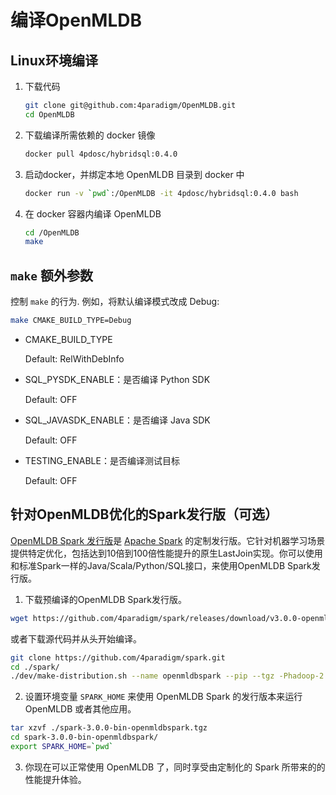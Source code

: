 # 编译OpenMLDB

## Linux环境编译
1. 下载代码
    ```bash
    git clone git@github.com:4paradigm/OpenMLDB.git
    cd OpenMLDB
    ```
2. 下载编译所需依赖的 docker 镜像
    ```bash
    docker pull 4pdosc/hybridsql:0.4.0
    ```
3. 启动docker，并绑定本地 OpenMLDB 目录到 docker 中
    ```bash
    docker run -v `pwd`:/OpenMLDB -it 4pdosc/hybridsql:0.4.0 bash
    ```
4. 在 docker 容器内编译 OpenMLDB
    ```bash
    cd /OpenMLDB
    make
    ```

## `make` 额外参数

控制 `make` 的行为. 例如，将默认编译模式改成 Debug:

```bash
make CMAKE_BUILD_TYPE=Debug
```

- CMAKE_BUILD_TYPE

  Default: RelWithDebInfo

- SQL_PYSDK_ENABLE：是否编译 Python SDK

  Default: OFF

- SQL_JAVASDK_ENABLE：是否编译 Java SDK

  Default: OFF

- TESTING_ENABLE：是否编译测试目标

  Default: OFF


## 针对OpenMLDB优化的Spark发行版（可选）

[OpenMLDB Spark 发行版](https://github.com/4paradigm/spark)是 [Apache Spark](https://github.com/apache/spark) 的定制发行版。它针对机器学习场景提供特定优化，包括达到10倍到100倍性能提升的原生LastJoin实现。你可以使用和标准Spark一样的Java/Scala/Python/SQL接口，来使用OpenMLDB Spark发行版。

1. 下载预编译的OpenMLDB Spark发行版。

```bash
wget https://github.com/4paradigm/spark/releases/download/v3.0.0-openmldb0.2.3/spark-3.0.0-bin-openmldbspark.tgz
```

或者下载源代码并从头开始编译。

```bash
git clone https://github.com/4paradigm/spark.git
cd ./spark/
./dev/make-distribution.sh --name openmldbspark --pip --tgz -Phadoop-2.7 -Pyarn -Pallinone
```

2. 设置环境变量 `SPARK_HOME` 来使用 OpenMLDB Spark 的发行版本来运行 OpenMLDB 或者其他应用。

```bash
tar xzvf ./spark-3.0.0-bin-openmldbspark.tgz
cd spark-3.0.0-bin-openmldbspark/
export SPARK_HOME=`pwd`
```

3. 你现在可以正常使用 OpenMLDB 了，同时享受由定制化的 Spark 所带来的的性能提升体验。
